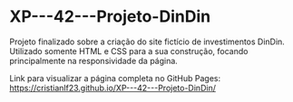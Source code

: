 # XP---42---Projeto-DinDin
Projeto finalizado sobre a criação do site fictício de investimentos DinDin. Utilizado somente HTML e CSS para a sua construção, focando principalmente na responsividade da página.

Link para visualizar a página completa no GitHub Pages:
https://cristianlf23.github.io/XP---42---Projeto-DinDin/
